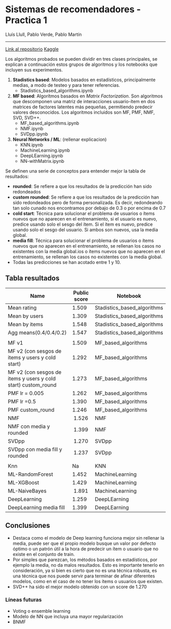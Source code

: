 # Sistemas de recomendadores - Practica 1 

Lluís Llull, Pablo Verde, Pablo Martín

---
[Link al repositorio](https://github.com/llull179/Recomendadores/settings)
[Kaggle](https://www.kaggle.com/competitions/recsys-filtrado-colaborativo-24-25/overview)

Los algoritmos probados se pueden dividir en tres clases principales, se explican a continuación estos grupos de algoritmos y los notebooks que incluyen sus experimentos.

1. **Stadistics based**: Modelos basados en estadísticos, principalmente medias, a modo de testeo y para tener referencias.
    - Stadistics_based_algorithms.ipynb
2. **MF based**: Algorítmos basados en *Matrix Factorization*. Son algoritmos que descomponen una matriz de interacciones usuario-ítem en dos matrices de factores latentes más pequeñas, permitiendo predecir valores desconocidos. Los algoritmos incluidos son MF, PMF, NMF, SVD, SVD++.
    - MF_based_algorithms.ipynb
    - NMF.ipynb
    - SVDpp.ipynb
3. **Neural Networks / ML**: (rellenar explicacion)
    - KNN.ipynb
    - MachineLearning.ipynb
    - DeepLEarning.ipynb
    - NN-withMatrix.ipynb

Se definen una serie de conceptos para entender mejor la tabla de resultados:
- **rounded**: Se refiere a que los resultados de la predicción han sido redondeados
- **custom rounded**: Se refiere a que los resultados de la predicción han sido redondeados pero de forma personalizada. Es decir, redondeando tan solo cunado nos encontramos por debajo de 0.3 o por encima de 0.7
- **cold start**: Técnica para solucionar el problema de usuarios o ítems nuevos que no aparecen en el entrenamiento, si el usuario es nuevo, predice usando solo el sesgo del ítem. Si el ítem es nuevo, predice usando solo el sesgo del usuario. Si ambos son nuevos, usa la media global.
- **media fill**:  Técnica para solucionar el problema de usuarios o ítems nuevos que no aparecen en el entrenamiento, se rellenan los casos no existentes con la media global.ios o ítems nuevos que no aparecen en el entrenamiento, se rellenan los casos no existentes con la media global.
- Todas las predicciones se han acotado entre 1 y 10.


## Tabla resultados

| Name  | Public score  | Notebook|
|---|---|---|
| Mean rating  | 1.509  |Stadistics_based_algorithms|
| Mean by users  | 1.309  |Stadistics_based_algorithms|
| Mean by items | 1.548  |Stadistics_based_algorithms|
| Agg means(0.4/0.4/0.2) | 1.547  |Stadistics_based_algorithms|
||||
| MF v1  | 1.509  |MF_based_algorithms|
| MF v2 (con sesgos de items y users y cold start)  | 1.292  |MF_based_algorithms|
| MF v2 (con sesgos de items y users y cold start) custom_round | 1.273  |MF_based_algorithms|
| PMF lr = 0.005 |  1.262 |MF_based_algorithms|
| PMF lr =0.5 | 1.390  |MF_based_algorithms|
| PMF custom_round| 1.246  |MF_based_algorithms|
| NMF|  1.526 |NMF|
| NMF con media y rounded|  1.399 |NMF|
| SVDpp |  1.270 |SVDpp|
| SVDpp con media fill y rounded|  1.237 |SVDpp|
||||
| Knn |  Na |KNN|
| ML-RandomForest | 1.452 |MachineLearning|
| ML-XGBoost |  1.429 |MachineLearning|
| ML-NaiveBayes |  1.891  |MachineLearning|
| DeepLearning |  1.259 |DeepLEarning|
| DeepLearning  media fill|  1.399 |DeepLEarning|

## Conclusiones
- Destaca como el modelo de Deep learning funciona mejor sin rellenar la media, puede ser que el propio modelo busque un valor por defecto óptimo o un patrón útil a la hora de predecir un ítem o usuario que no existe en el conjunto de train.
- Por simples que parezcan, los métodos basados en estadísticos, por ejemplo la media, no da malos resultados. Esto es importante tenerlo en consideración, ya si bien es cierto que no es una técnica robusta, es una técnica que nos puede servir para terminar de afinar diferentes modelos, como en el caso de no tener los ítems o usuarios que existen.
- SVD++ ha sido el mejor modelo obtenido con un score de 1.270


### Líneas futuras
- Voting o ensemble learning
- Modelo de NN que incluya una mayor regularización
- BNMF
